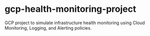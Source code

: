 # gcp-health-monitoring-project
GCP project to simulate infrastructure health monitoring using Cloud Monitoring, Logging, and Alerting policies.
